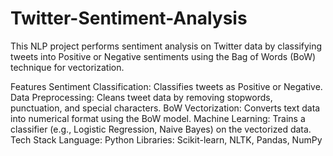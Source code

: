 # Twitter-Sentiment-Analysis
This NLP project performs sentiment analysis on Twitter data by classifying tweets into Positive or Negative sentiments using the Bag of Words (BoW) technique for vectorization.

Features
Sentiment Classification: Classifies tweets as Positive or Negative.
Data Preprocessing: Cleans tweet data by removing stopwords, punctuation, and special characters.
BoW Vectorization: Converts text data into numerical format using the BoW model.
Machine Learning: Trains a classifier (e.g., Logistic Regression, Naive Bayes) on the vectorized data.
Tech Stack
Language: Python
Libraries: Scikit-learn, NLTK, Pandas, NumPy
